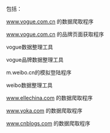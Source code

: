 包括：

www.vogue.com.cn 的数据爬取程序

www.vogue.com.cn 的品牌页面获取程序

vogue数据整理工具

vogue品牌数据整理工具

m.weibo.cn的模拟登陆程序

weibo数据整理工具

www.ellechina.com 的数据爬取程序

www.yoka.com 的数据爬取程序

www.cnblogs.com 的数据爬取程序